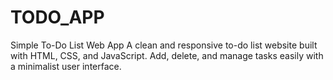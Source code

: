 # TODO_APP
Simple To-Do List Web App A clean and responsive to-do list website built with HTML, CSS, and JavaScript. Add, delete, and manage tasks easily with a minimalist user interface.
